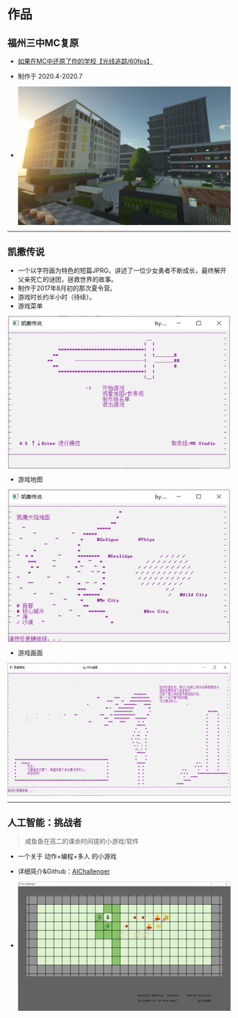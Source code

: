 # 作品

## 福州三中MC复原

* [如果在MC中还原了你的学校【光线追踪/60fps】](https://www.bilibili.com/video/av244055657)

* 制作于 2020.4-2020.7

* <div  align="center">    
   <img src="../_media/intro/works/fzszmc/1.png" width = "500" height = "313" alt="1" align=center />
   </div>

***

## 凯撒传说

* 一个以字符画为特色的短篇JPRG，讲述了一位少女勇者不断成长，最终解开父亲死亡的谜团，拯救世界的故事。
* 制作于2017年8月初的那次夏令营。
* 游戏时长约半小时（待续）。
* 游戏菜单

<div  align="center">    
   <img src="../_media/intro/works/LegendOfIsaac/1.png" width = "500" height = "344" alt="1" align=center />
     </div>

  * 游戏地图

  <div  align="center">    
     <img src="../_media/intro/works/LegendOfIsaac/2.png" width = "500" height = "344" alt="1" align=center />
       </div>


  * 游戏画面

  <div  align="center">    
     <img src="../_media/intro/works/LegendOfIsaac/3.png" width = "600" height = "300" alt="1" align=center />
       </div>

***

## 人工智能：挑战者

> 咸鱼鱼在高二的课余时间搓的小游戏/软件

* 一个关于 动作+编程+多人 的小游戏

* 详细简介&Github：[AIChallenger](https://github.com/YXHXianYu/AIChallenger)

*   <div  align="center">    
       <img src="../_media/intro/works/aichallenger/1.png" width = "500" height = "292" alt="1" align=center />
         </div>